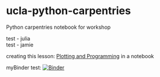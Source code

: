 # ucla-python-carpentries
Python carpentries notebook for workshop

test - julia  
test - jamie

creating this lesson: [Plotting and Programming](http://swcarpentry.github.io/python-novice-gapminder/) in a notebook 


myBinder test: [![Binder](https://mybinder.org/badge_logo.svg)](https://mybinder.org/v2/gh/ucla-data-archive/ucla-python-carpentries/HEAD?filepath=https%3A%2F%2Fgithub.com%2Fucla-data-archive%2Fucla-python-carpentries%2Fblob%2Fmain%2Fucla-python-carpentries-notebook.ipynb)
